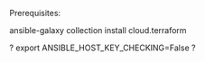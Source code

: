 Prerequisites:

ansible-galaxy collection install cloud.terraform

? export ANSIBLE_HOST_KEY_CHECKING=False ?

